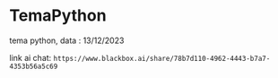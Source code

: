 # TemaPython
tema python, data : 13/12/2023

link ai chat: ```https://www.blackbox.ai/share/78b7d110-4962-4443-b7a7-4353b56a5c69```
